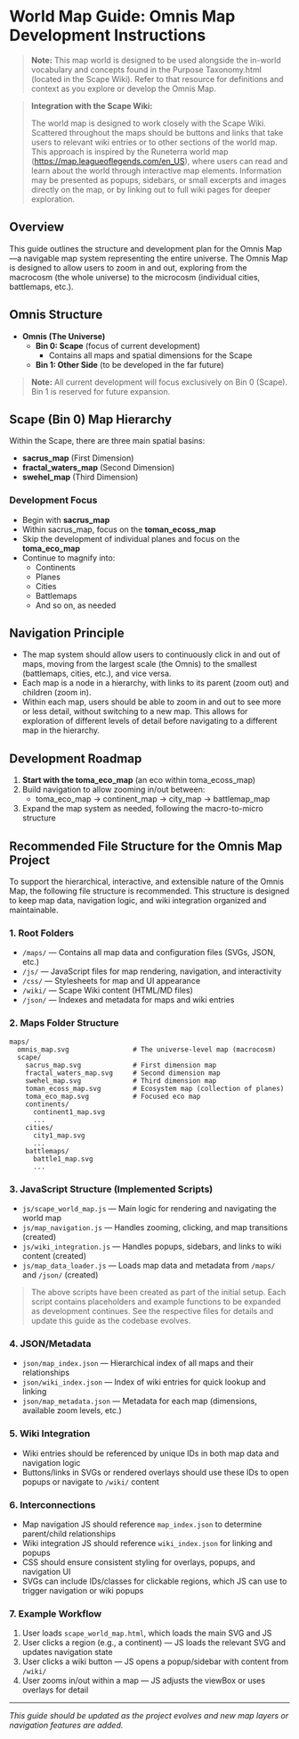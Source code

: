 # World Map Guide: Omnis Map Development Instructions

> **Note:** This map world is designed to be used alongside the in-world vocabulary and concepts found in the Purpose Taxonomy.html (located in the Scape Wiki). Refer to that resource for definitions and context as you explore or develop the Omnis Map.

> **Integration with the Scape Wiki:**
>
> The world map is designed to work closely with the Scape Wiki. Scattered throughout the maps should be buttons and links that take users to relevant wiki entries or to other sections of the world map. This approach is inspired by the Runeterra world map (https://map.leagueoflegends.com/en_US), where users can read and learn about the world through interactive map elements. Information may be presented as popups, sidebars, or small excerpts and images directly on the map, or by linking out to full wiki pages for deeper exploration.

## Overview
This guide outlines the structure and development plan for the Omnis Map—a navigable map system representing the entire universe. The Omnis Map is designed to allow users to zoom in and out, exploring from the macrocosm (the whole universe) to the microcosm (individual cities, battlemaps, etc.).

## Omnis Structure
- **Omnis (The Universe)**
  - **Bin 0: Scape** (focus of current development)
    - Contains all maps and spatial dimensions for the Scape
  - **Bin 1: Other Side** (to be developed in the far future)

> **Note:** All current development will focus exclusively on Bin 0 (Scape). Bin 1 is reserved for future expansion.

## Scape (Bin 0) Map Hierarchy
Within the Scape, there are three main spatial basins:
- **sacrus_map** (First Dimension)
- **fractal_waters_map** (Second Dimension)
- **swehel_map** (Third Dimension)

### Development Focus
- Begin with **sacrus_map**
- Within sacrus_map, focus on the **toman_ecoss_map**
- Skip the development of individual planes and focus on the **toma_eco_map**
- Continue to magnify into:
  - Continents
  - Planes
  - Cities
  - Battlemaps
  - And so on, as needed

## Navigation Principle
- The map system should allow users to continuously click in and out of maps, moving from the largest scale (the Omnis) to the smallest (battlemaps, cities, etc.), and vice versa.
- Each map is a node in a hierarchy, with links to its parent (zoom out) and children (zoom in).
- Within each map, users should be able to zoom in and out to see more or less detail, without switching to a new map. This allows for exploration of different levels of detail before navigating to a different map in the hierarchy.

## Development Roadmap
1. **Start with the toma_eco_map** (an eco within toma_ecoss_map)
2. Build navigation to allow zooming in/out between:
    - toma_eco_map → continent_map → city_map → battlemap_map
3. Expand the map system as needed, following the macro-to-micro structure

## Recommended File Structure for the Omnis Map Project

To support the hierarchical, interactive, and extensible nature of the Omnis Map, the following file structure is recommended. This structure is designed to keep map data, navigation logic, and wiki integration organized and maintainable.

### 1. Root Folders
- `/maps/` — Contains all map data and configuration files (SVGs, JSON, etc.)
- `/js/` — JavaScript files for map rendering, navigation, and interactivity
- `/css/` — Stylesheets for map and UI appearance
- `/wiki/` — Scape Wiki content (HTML/MD files)
- `/json/` — Indexes and metadata for maps and wiki entries

### 2. Maps Folder Structure
```
maps/
  omnis_map.svg                # The universe-level map (macrocosm)
  scape/
    sacrus_map.svg             # First dimension map
    fractal_waters_map.svg     # Second dimension map
    swehel_map.svg             # Third dimension map
    toman_ecoss_map.svg        # Ecosystem map (collection of planes)
    toma_eco_map.svg           # Focused eco map
    continents/
      continent1_map.svg
      ...
    cities/
      city1_map.svg
      ...
    battlemaps/
      battle1_map.svg
      ...
```

### 3. JavaScript Structure (Implemented Scripts)
- `js/scape_world_map.js` — Main logic for rendering and navigating the world map
- `js/map_navigation.js` — Handles zooming, clicking, and map transitions (created)
- `js/wiki_integration.js` — Handles popups, sidebars, and links to wiki content (created)
- `js/map_data_loader.js` — Loads map data and metadata from `/maps/` and `/json/` (created)

> The above scripts have been created as part of the initial setup. Each script contains placeholders and example functions to be expanded as development continues. See the respective files for details and update this guide as the codebase evolves.

### 4. JSON/Metadata
- `json/map_index.json` — Hierarchical index of all maps and their relationships
- `json/wiki_index.json` — Index of wiki entries for quick lookup and linking
- `json/map_metadata.json` — Metadata for each map (dimensions, available zoom levels, etc.)

### 5. Wiki Integration
- Wiki entries should be referenced by unique IDs in both map data and navigation logic
- Buttons/links in SVGs or rendered overlays should use these IDs to open popups or navigate to `/wiki/` content

### 6. Interconnections
- Map navigation JS should reference `map_index.json` to determine parent/child relationships
- Wiki integration JS should reference `wiki_index.json` for linking and popups
- CSS should ensure consistent styling for overlays, popups, and navigation UI
- SVGs can include IDs/classes for clickable regions, which JS can use to trigger navigation or wiki popups

### 7. Example Workflow
1. User loads `scape_world_map.html`, which loads the main SVG and JS
2. User clicks a region (e.g., a continent) — JS loads the relevant SVG and updates navigation state
3. User clicks a wiki button — JS opens a popup/sidebar with content from `/wiki/`
4. User zooms in/out within a map — JS adjusts the viewBox or uses overlays for detail

---

*This guide should be updated as the project evolves and new map layers or navigation features are added.*
